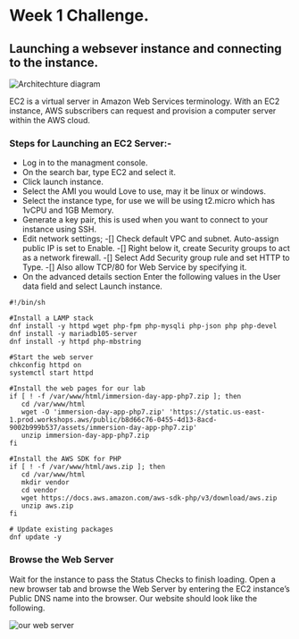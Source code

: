 # Week 1 Challenge.

## Launching a websever instance and connecting to the instance.

![Architechture diagram](https://static.us-east-1.prod.workshops.aws/public/b8d66c76-0455-4d13-8acd-9002b999b537/static/images/ec2/amazon-ec2-architecture.svg)

EC2 is a virtual server in Amazon Web Services terminology. With an EC2 instance, AWS subscribers can request and provision a computer server within the AWS cloud.

### Steps for Launching an EC2 Server:-
- Log in to the managment console.
- On the search bar, type EC2 and select it.
- Click launch instance.
- Select the AMI you would Love to use, may it be linux or windows.
- Select the instance type, for use we will be using t2.micro which has 1vCPU and 1GB Memory.
- Generate a key pair, this is used when you want to connect to your instance using SSH.
- Edit network settings; 
	-[] Check default VPC and subnet. Auto-assign public IP is set to Enable.
	-[] Right below it, create Security groups to act as a network firewall.
	-[] Select Add Security group rule and set HTTP to Type.
	-[] Also allow TCP/80 for Web Service by specifying it.
- On the advanced details section Enter the following values in the User data field and select Launch instance.

```
#!/bin/sh
​
#Install a LAMP stack
dnf install -y httpd wget php-fpm php-mysqli php-json php php-devel
dnf install -y mariadb105-server
dnf install -y httpd php-mbstring
​
#Start the web server
chkconfig httpd on
systemctl start httpd
​
#Install the web pages for our lab
if [ ! -f /var/www/html/immersion-day-app-php7.zip ]; then
   cd /var/www/html
   wget -O 'immersion-day-app-php7.zip' 'https://static.us-east-1.prod.workshops.aws/public/b8d66c76-0455-4d13-8acd-9002b999b537/assets/immersion-day-app-php7.zip'
   unzip immersion-day-app-php7.zip
fi
​
#Install the AWS SDK for PHP
if [ ! -f /var/www/html/aws.zip ]; then
   cd /var/www/html
   mkdir vendor
   cd vendor
   wget https://docs.aws.amazon.com/aws-sdk-php/v3/download/aws.zip
   unzip aws.zip
fi
​
# Update existing packages
dnf update -y

```
### Browse the Web Server

Wait for the instance to pass the Status Checks to finish loading. Open a new browser tab and browse the Web Server by entering the EC2 instance’s Public DNS name into the browser.
Our website should look like the following. 

![our web server](https://static.us-east-1.prod.workshops.aws/public/b8d66c76-0455-4d13-8acd-9002b999b537/static/images/ec2/ec2-lab-08.png)

